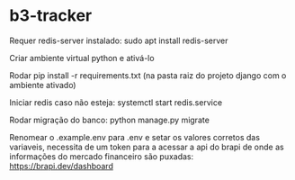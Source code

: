 # b3-tracker

Requer redis-server instalado: sudo apt install redis-server

Criar ambiente virtual python e ativá-lo

Rodar pip install -r requirements.txt (na pasta raiz do projeto django com o ambiente ativado)

Iniciar redis caso não esteja: systemctl start redis.service

Rodar migração do banco: python manage.py migrate

Renomear o .example.env para .env e setar os valores corretos das variaveis, necessita de um token
para a acessar a api do brapi de onde as informações do mercado financeiro são puxadas: https://brapi.dev/dashboard